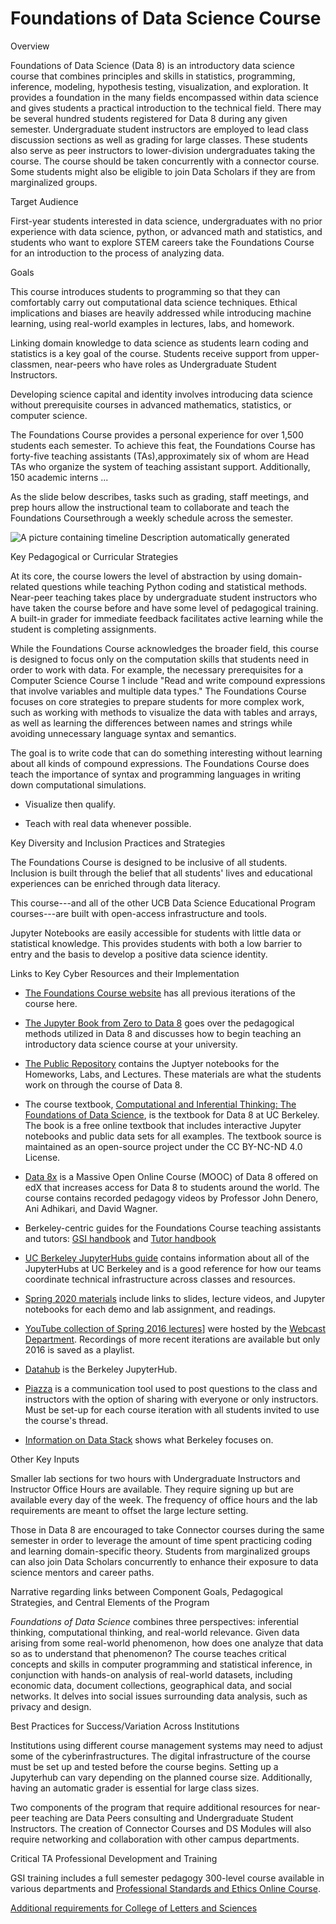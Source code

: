 Foundations of Data Science Course
===============================================

Overview

Foundations of Data Science (Data 8) is an introductory data science
course that combines principles and skills in statistics, programming,
inference, modeling, hypothesis testing, visualization, and exploration.
It provides a foundation in the many fields encompassed within data
science and gives students a practical introduction to the technical
field. There may be several hundred students registered for Data 8
during any given semester. Undergraduate student instructors are
employed to lead class discussion sections as well as grading for large
classes. These students also serve as peer instructors to lower-division
undergraduates taking the course. The course should be taken
concurrently with a connector course. Some students might also be
eligible to join Data Scholars if they are from marginalized groups.

Target Audience

First-year students interested in data science, undergraduates with no
prior experience with data science, python, or advanced math and
statistics, and students who want to explore STEM careers take the
Foundations Course for an introduction to the process of analyzing data.

Goals

This course introduces students to programming so that they can
comfortably carry out computational data science techniques. Ethical
implications and biases are heavily addressed while introducing machine
learning, using real-world examples in lectures, labs, and homework.

Linking domain knowledge to data science as students learn coding and
statistics is a key goal of the course. Students receive support from
upper-classmen, near-peers who have roles as Undergraduate Student
Instructors.

Developing science capital and identity involves introducing data
science without prerequisite courses in advanced mathematics,
statistics, or computer science.

The Foundations Course provides a personal experience for over 1,500
students each semester. To achieve this feat, the Foundations Course has
forty-five teaching assistants (TAs),approximately six of whom are Head
TAs who organize the system of teaching assistant support. Additionally,
150 academic interns \...

As the slide below describes, tasks such as grading, staff meetings, and
prep hours allow the instructional team to collaborate and teach the
Foundations Coursethrough a weekly schedule across the semester.

![A picture containing timeline Description automatically
generated](media/media/image22.png)

Key Pedagogical or Curricular Strategies

At its core, the course lowers the level of abstraction by using
domain-related questions while teaching Python coding and statistical
methods. Near-peer teaching takes place by undergraduate student
instructors who have taken the course before and have some level of
pedagogical training. A built-in grader for immediate feedback
facilitates active learning while the student is completing assignments.

While the Foundations Course acknowledges the broader field, this course
is designed to focus only on the computation skills that students need
in order to work with data. For example, the necessary prerequisites for
a Computer Science Course 1 include "Read and write compound expressions
that involve variables and multiple data types." The Foundations Course
focuses on core strategies to prepare students for more complex work,
such as working with methods to visualize the data with tables and
arrays, as well as learning the differences between names and strings
while avoiding unnecessary language syntax and semantics.

The goal is to write code that can do something interesting without
learning about all kinds of compound expressions. The Foundations Course
does teach the importance of syntax and programming languages in writing
down computational simulations.

-   Visualize then qualify.

-   Teach with real data whenever possible.

Key Diversity and Inclusion Practices and Strategies

The Foundations Course is designed to be inclusive of all students.
Inclusion is built through the belief that all students' lives and
educational experiences can be enriched through data literacy.

This course---and all of the other UCB Data Science Educational Program
courses---are built with open-access infrastructure and tools.

Jupyter Notebooks are easily accessible for students with little data or
statistical knowledge. This provides students with both a low barrier to
entry and the basis to develop a positive data science identity.

Links to Key Cyber Resources and their Implementation

-   [The Foundations Course website](http://data8.org/)
    has all previous iterations of the course here.

-   [The Jupyter Book from Zero to Data 8](http://data8.org/zero-to-data-8/intro) goes over
    the pedagogical methods utilized in Data 8 and discusses how to
    begin teaching an introductory data science course at your
    university.

-   [The Public Repository](https://github.com/data-8/materials-sp20)
    contains the Juptyer notebooks for the Homeworks, Labs, and
    Lectures. These materials are what the students work on through
    the course of Data 8.

-   The course textbook, [Computational and Inferential Thinking: The Foundations of Data Science](https://www.inferentialthinking.com/chapters/intro),
    is the textbook for Data 8 at UC Berkeley. The book is a free
    online textbook that includes interactive Jupyter notebooks and
    public data sets for all examples. The textbook source is
    maintained as an open-source project under the CC BY-NC-ND 4.0
    License.

-   [Data 8x](https://www.edx.org/professional-certificate/berkeleyx-foundations-of-data-science)
    is a Massive Open Online Course (MOOC) of Data 8 offered on edX
    that increases access for Data 8 to students around the world. The
    course contains recorded pedagogy videos by Professor John Denero,
    Ani Adhikari, and David Wagner.

-   Berkeley-centric guides for the Foundations Course teaching
    assistants and tutors: [GSI handbook](https://docs.google.com/document/d/12Omx9ReOavGjZb8Rk71BQzHK3MZ6EBE9YMpph0qP6Rg/edit) and
    [Tutor handbook](https://docs.google.com/document/d/1ja7gkIa5ueHaoFJSdcRQamcTTi_T_t3O9ZHSZQ_KUvI/edit)

-   [UC Berkeley JupyterHubs guide](https://docs.datahub.berkeley.edu/en/latest/)
    contains information about all of the JupyterHubs at UC Berkeley
    and is a good reference for how our teams coordinate technical
    infrastructure across classes and resources.

-   [Spring 2020 materials](http://data8.org/sp20/)
    include links to slides, lecture videos, and Jupyter notebooks for
    each demo and lab assignment, and readings.

-   [YouTube collection of Spring 2016 lectures](https://www.youtube.com/playlist?list=PLFeJ2hV8Fyt7mjvwrDQ2QNYEYdtKSNA0y)]
    were hosted by the [Webcast Department](https://www.youtube.com/channel/UCEXfTs0jS6D_0nwf1nAeF8A/featured).
    Recordings of more recent iterations are available but only 2016
    is saved as a playlist.

-   [Datahub](https://datahub.berkeley.edu/) is the
    Berkeley JupyterHub.

-   [Piazza](https://en.wikipedia.org/wiki/Piazza_(web_service))
    is a communication tool used to post questions to the class and
    instructors with the option of sharing with everyone or only
    instructors. Must be set-up for each course iteration with all
    students invited to use the course's thread.

-   [Information on Data Stack](https://data.berkeley.edu/academics/resources/berkeley-data-stack)
    shows what Berkeley focuses on.

Other Key Inputs

Smaller lab sections for two hours with Undergraduate Instructors and
Instructor Office Hours are available. They require signing up but are
available every day of the week. The frequency of office hours and the
lab requirements are meant to offset the large lecture setting.

Those in Data 8 are encouraged to take Connector courses during the same
semester in order to leverage the amount of time spent practicing coding
and learning domain-specific theory. Students from marginalized groups
can also join Data Scholars concurrently to enhance their exposure to
data science mentors and career paths.

Narrative regarding links between Component Goals, Pedagogical
Strategies, and Central Elements of the Program

*Foundations of Data Science* combines three perspectives: inferential
thinking, computational thinking, and real-world relevance. Given data
arising from some real-world phenomenon, how does one analyze that data
so as to understand that phenomenon? The course teaches critical
concepts and skills in computer programming and statistical inference,
in conjunction with hands-on analysis of real-world datasets, including
economic data, document collections, geographical data, and social
networks. It delves into social issues surrounding data analysis, such
as privacy and design.

Best Practices for Success/Variation Across Institutions

Institutions using different course management systems may need to
adjust some of the cyberinfrastructures. The digital infrastructure of
the course must be set up and tested before the course begins. Setting
up a Jupyterhub can vary depending on the planned course size.
Additionally, having an automatic grader is essential for large class
sizes.

Two components of the program that require additional resources for
near-peer teaching are Data Peers consulting and Undergraduate Student
Instructors. The creation of Connector Courses and DS Modules will also
require networking and collaboration with other campus departments.

Critical TA Professional Development and Training

GSI training includes a full semester pedagogy 300-level course
available in various departments and [Professional Standards and Ethics
Online Course](https://gsi.berkeley.edu/programs-services/ethics-course/).

[Additional requirements for College of Letters and Sciences](https://ls.berkeley.edu/faculty-and-staff-resources/faculty-personnel-and-budgetary-information/gsi-postdoctoral-0)
